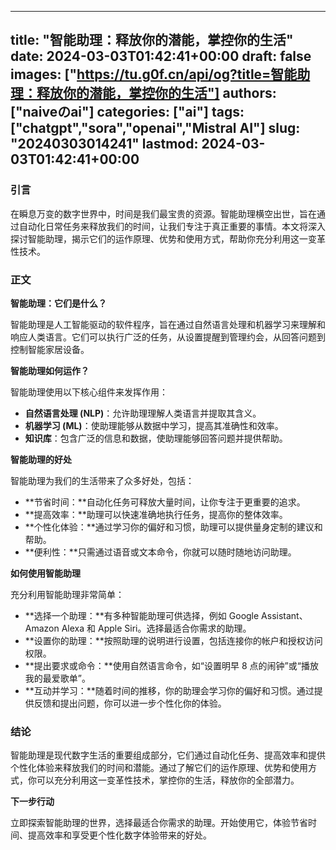 
---
title: "智能助理：释放你的潜能，掌控你的生活"
date: 2024-03-03T01:42:41+00:00
draft: false
images: ["https://tu.g0f.cn/api/og?title=智能助理：释放你的潜能，掌控你的生活"]
authors: ["naiveのai"]
categories: ["ai"]
tags: ["chatgpt","sora","openai","Mistral AI"]
slug: "20240303014241"
lastmod: 2024-03-03T01:42:41+00:00
---
### 引言

在瞬息万变的数字世界中，时间是我们最宝贵的资源。智能助理横空出世，旨在通过自动化日常任务来释放我们的时间，让我们专注于真正重要的事情。本文将深入探讨智能助理，揭示它们的运作原理、优势和使用方式，帮助你充分利用这一变革性技术。

### 正文

**智能助理：它们是什么？**

智能助理是人工智能驱动的软件程序，旨在通过自然语言处理和机器学习来理解和响应人类语言。它们可以执行广泛的任务，从设置提醒到管理约会，从回答问题到控制智能家居设备。

**智能助理如何运作？**

智能助理使用以下核心组件来发挥作用：

* **自然语言处理 (NLP)**：允许助理理解人类语言并提取其含义。
* **机器学习 (ML)**：使助理能够从数据中学习，提高其准确性和效率。
* **知识库**：包含广泛的信息和数据，使助理能够回答问题并提供帮助。

**智能助理的好处**

智能助理为我们的生活带来了众多好处，包括：

* **节省时间：**自动化任务可释放大量时间，让你专注于更重要的追求。
* **提高效率：**助理可以快速准确地执行任务，提高你的整体效率。
* **个性化体验：**通过学习你的偏好和习惯，助理可以提供量身定制的建议和帮助。
* **便利性：**只需通过语音或文本命令，你就可以随时随地访问助理。

**如何使用智能助理**

充分利用智能助理非常简单：

* **选择一个助理：**有多种智能助理可供选择，例如 Google Assistant、Amazon Alexa 和 Apple Siri。选择最适合你需求的助理。
* **设置你的助理：**按照助理的说明进行设置，包括连接你的帐户和授权访问权限。
* **提出要求或命令：**使用自然语言命令，如“设置明早 8 点的闹钟”或“播放我的最爱歌单”。
* **互动并学习：**随着时间的推移，你的助理会学习你的偏好和习惯。通过提供反馈和提出问题，你可以进一步个性化你的体验。

### 结论

智能助理是现代数字生活的重要组成部分，它们通过自动化任务、提高效率和提供个性化体验来释放我们的时间和潜能。通过了解它们的运作原理、优势和使用方式，你可以充分利用这一变革性技术，掌控你的生活，释放你的全部潜力。

**下一步行动**

立即探索智能助理的世界，选择最适合你需求的助理。开始使用它，体验节省时间、提高效率和享受更个性化数字体验带来的好处。